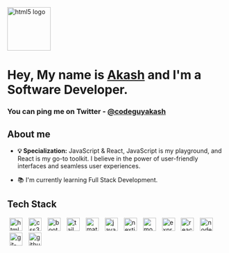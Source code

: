 <img src="https://codeguyakash.github.io/akash/icons/giphy.gif" height="100" alt="html5 logo"  />

# Hey, My name is <a href="https://twitter.com/codeguyakash">Akash</a> and I'm a Software Developer.

### You can ping me on Twitter - <a href="https://twitter.com/codeguyakash">@codeguyakash</a>

## About me

- **💡 Specialization:** JavaScript & React, JavaScript is my playground, and React is my go-to toolkit. I believe in the power of user-friendly interfaces and seamless user experiences.

- 📚 I'm currently learning Full Stack Development.

## Tech Stack

<div>
<img src="https://cdn.jsdelivr.net/gh/devicons/devicon/icons/html5/html5-original.svg" style="margin:1px 5px;" width="30" height="30" alt="html5 logo"  />
<img src="https://cdn.jsdelivr.net/gh/devicons/devicon/icons/css3/css3-original.svg" style="margin:1px 5px;" width="30" height="30" alt="css3 logo"  />
<img src="https://cdn.jsdelivr.net/gh/devicons/devicon/icons/bootstrap/bootstrap-original.svg" style="margin:1px 5px;" width="30" height="30" alt="bootstrap_logo"  />
<img src="https://cdn.simpleicons.org/tailwindcss/06B6D4" style="margin:1px 5px;" width="30" height="30" alt="tailwindcss_logo"  />
<img src="https://cdn.simpleicons.org/mui/007FFF" style="margin:1px 5px;" width="30" height="30" alt="materialui_logo"  />
<img src="https://cdn.jsdelivr.net/gh/devicons/devicon/icons/javascript/javascript-original.svg" style="margin:1px 5px;" width="30" height="30" alt="javascript_logo"  />
<img src="https://cdn.jsdelivr.net/gh/devicons/devicon/icons/nextjs/nextjs-original.svg" style="margin:1px 5px;" width="30" height="30" alt="nextjs_logo"  />
<img src="https://skillicons.dev/icons?i=mongodb" style="margin:1px 5px;" width="30" height="30" alt="mongodb_logo"  />
<img src="https://skillicons.dev/icons?i=express" style="margin:1px 5px;" width="30" height="30" alt="express-logo"  />
<img src="https://cdn.jsdelivr.net/gh/devicons/devicon/icons/react/react-original.svg" style="margin:1px 5px;" width="30" height="30" alt="react-logo"  />
<img src="https://cdn.jsdelivr.net/gh/devicons/devicon/icons/nodejs/nodejs-original.svg" style="margin:1px 5px;" width="30" height="30" alt="nodejs_logo"  />
<img src="https://cdn.jsdelivr.net/gh/devicons/devicon/icons/git/git-original.svg" style="margin:1px 5px;" width="30" height="30" alt="git-logo"  />
<img src="https://skillicons.dev/icons?i=github" style="margin:1px 5px;" width="30" height="30" alt="github_logo"  />
</div>
